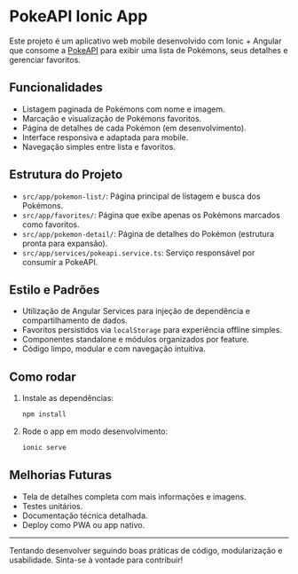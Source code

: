 # PokeAPI Ionic App

Este projeto é um aplicativo web mobile desenvolvido com Ionic + Angular que consome a [PokeAPI](https://pokeapi.co/) para exibir uma lista de Pokémons, seus detalhes e gerenciar favoritos.

## Funcionalidades
- Listagem paginada de Pokémons com nome e imagem.
- Marcação e visualização de Pokémons favoritos.
- Página de detalhes de cada Pokémon (em desenvolvimento).
- Interface responsiva e adaptada para mobile.
- Navegação simples entre lista e favoritos.

## Estrutura do Projeto
- `src/app/pokemon-list/`: Página principal de listagem e busca dos Pokémons.
- `src/app/favorites/`: Página que exibe apenas os Pokémons marcados como favoritos.
- `src/app/pokemon-detail/`: Página de detalhes do Pokémon (estrutura pronta para expansão).
- `src/app/services/pokeapi.service.ts`: Serviço responsável por consumir a PokeAPI.

## Estilo e Padrões
- Utilização de Angular Services para injeção de dependência e compartilhamento de dados.
- Favoritos persistidos via `localStorage` para experiência offline simples.
- Componentes standalone e módulos organizados por feature.
- Código limpo, modular e com navegação intuitiva.

## Como rodar
1. Instale as dependências:
   ```bash
   npm install
   ```
2. Rode o app em modo desenvolvimento:
   ```bash
   ionic serve
   ```

## Melhorias Futuras
- Tela de detalhes completa com mais informações e imagens.
- Testes unitários.
- Documentação técnica detalhada.
- Deploy como PWA ou app nativo.

---

Tentando desenvolver seguindo boas práticas de código, modularização e usabilidade. Sinta-se à vontade para contribuir!
